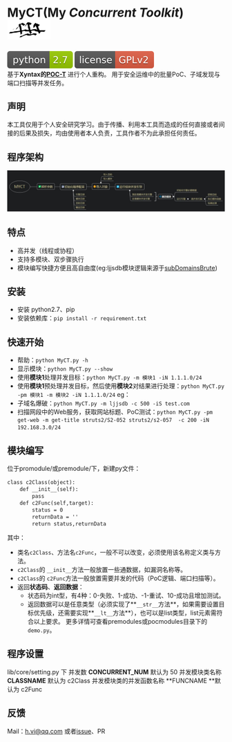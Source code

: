 # MyCT(My *Concurrent Toolkit*) <img src="https://github.com/0671/MyCT/blob/main/docx/ico.png" width="100px" /> 

[![Python 2.7](https://github.com/0671/MyCT/blob/main/docx/python-2.7-green.svg)](https://www.python.org/) [![License](https://github.com/0671/MyCT/blob/main/docx/license-GPLv2-red.svg)](https://github.com/0671/MyCT/blob/main/docx/LICENSE.txt)   
基于**Xyntax的[POC-T](https://github.com/Xyntax/POC-T)** 进行个人重构。
用于安全运维中的批量PoC、子域发现与端口扫描等并发任务。   


声明
---
本工具仅用于个人安全研究学习。由于传播、利用本工具而造成的任何直接或者间接的后果及损失，均由使用者本人负责，工具作者不为此承担任何责任。

程序架构
---
![architecture](https://github.com/0671/MyCT/blob/main/docx/architecture.jpg)


特点
---
- 高并发（线程或协程）
- 支持多模块、双步骤执行
- 模块编写快捷方便且高自由度(eg:ljjsdb模块逻辑来源于[subDomainsBrute](https://github.com/lijiejie/subDomainsBrute))  


安装
---
* 安装 python2.7、pip
* 安装依赖库：`pip install -r requirement.txt`


快速开始
---
* 帮助：`python MyCT.py -h`
* 显示模块：`python MyCT.py --show`
* 使用**模块1**处理并发目标：`python MyCT.py -m 模块1 -iN 1.1.1.0/24`
* 使用**模块1**预处理并发目标，然后使用**模块2**对结果进行处理：`python MyCT.py -pm 模块1 -m 模块2 -iN 1.1.1.0/24`
eg：
* 子域名爆破：`python MyCT.py -m ljjsdb -c 500 -iS test.com`
* 扫描网段中的Web服务，获取网站标题、PoC测试：`python MyCT.py -pm get-web -m get-title struts2/S2-052 struts2/s2-057  -c 200 -iN 192.168.3.0/24`


模块编写
---
位于promodule/或premodule/下，新建py文件：
```
class c2Class(object):
	def __init__(self):
		pass	
	def c2Func(self,target):
		status = 0
		returnData = ''
		return status,returnData
```
其中：
- 类名`c2Class`、方法名`c2Func`，一般不可以改变，必须使用该名称定义类与方法。
- `c2Class`的 `__init__`方法一般放置一些通数据，如漏洞名称等。
- `c2Class`的 `c2Func`方法一般放置需要并发的代码（PoC逻辑、端口扫描等）。
- 返回**状态码**、**返回数据**：
  - 状态码为int型，有4种：0-失败、1-成功、-1-重试、10-成功且增加测试。
  - 返回数据可以是任意类型（必须实现了**`__str__`方法**，如果需要设置目标优先级，还需要实现**`__lt__`方法**），也可以是list类型，list元素需符合以上要求。
更多详情可查看premodules或pocmodules目录下的`demo.py`。


程序设置
---
lib/core/setting.py 下
并发数 **CONCURRENT_NUM**  默认为 50
并发模块类名称 **CLASSNAME** 默认为 c2Class
并发模块类的并发函数名称 **FUNCNAME **默认为 c2Func

反馈
---
Mail：h.vi@qq.com 
或者[issue](https://github.com/0671/MyCT/issues/new)、PR

